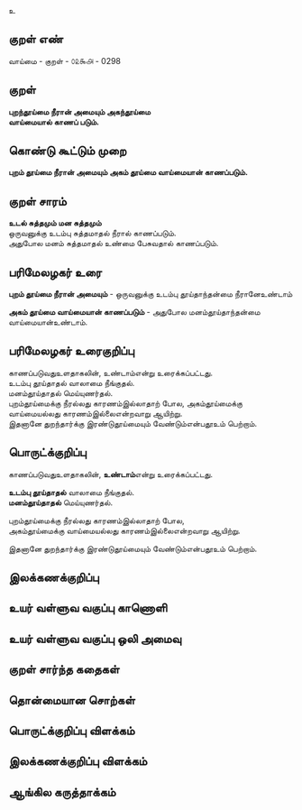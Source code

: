 உ

## குறள் எண் 

வாய்மை - குறள் - ௦௨௯௮ - 0298  

## குறள் 

**புறந்தூய்மை நீரான் அமையும் அகந்தூய்மை  
வாய்மையால் காணப் படும்.**

## கொண்டு கூட்டும் முறை

**புறம் தூய்மை நீரான் அமையும் அகம் தூய்மை வாய்மையான் காணப்படும்.**  

## குறள் சாரம் 

**உடல் சுத்தமும் மன சுத்தமும்**  
ஒருவனுக்கு உடம்பு சுத்தமாதல் நீரால் காணப்படும்.  
அதுபோல மனம் சுத்தமாதல் உண்மை பேசுவதால் காணப்படும்.  

## பரிமேலழகர் உரை

**புறம் தூய்மை நீரான் அமையும்** - ஒருவனுக்கு உடம்பு தூய்தாந்தன்மை நீரானேஉண்டாம்  

**அகம் தூய்மை வாய்மையான் காணப்படும்** - அதுபோல மனம்தூய்தாந்தன்மை வாய்மையான்உண்டாம்.

## பரிமேலழகர் உரைகுறிப்பு   

காணப்படுவதுஉளதாகலின், உண்டாம்என்று உரைக்கப்பட்டது.   
உடம்பு தூய்தாதல் வாலாமை நீங்குதல்.  
மனம்தூய்தாதல் மெய்யுணர்தல்.   
புறம்தூய்மைக்கு நீரல்லது காரணம்இல்லாதாற் போல, அகம்தூய்மைக்கு வாய்மையல்லது காரணம்இல்லைஎன்றவாறு ஆயிற்று.   
இதனானே துறந்தார்க்கு இரண்டுதூய்மையும் வேண்டும்என்பதூஉம் பெற்றாம்.  

## பொருட்க்குறிப்பு 

காணப்படுவதுஉளதாகலின், **உண்டாம்**என்று உரைக்கப்பட்டது.  

**உடம்பு தூய்தாதல்** வாலாமை நீங்குதல்.  
**மனம்தூய்தாதல்** மெய்யுணர்தல்.   

புறம்தூய்மைக்கு நீரல்லது காரணம்இல்லாதாற் போல,   
அகம்தூய்மைக்கு வாய்மையல்லது காரணம்இல்லைஎன்றவாறு ஆயிற்று.      

இதனானே துறந்தார்க்கு இரண்டுதூய்மையும் வேண்டும்என்பதூஉம் பெற்றாம்.  

## இலக்கணக்குறிப்பு  


## உயர் வள்ளுவ வகுப்பு காணொளி


## உயர் வள்ளுவ வகுப்பு ஒலி அமைவு 

 
## குறள் சார்ந்த கதைகள் 


## தொன்மையான சொற்கள்


## பொருட்க்குறிப்பு விளக்கம்


## இலக்கணக்குறிப்பு விளக்கம்


## ஆங்கில கருத்தாக்கம் 


